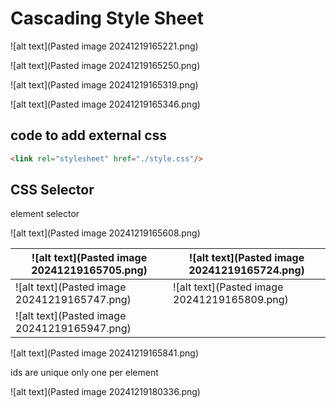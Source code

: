 # Cascading Style Sheet

![alt text](Pasted image 20241219165221.png)

![alt text](Pasted image 20241219165250.png)

![alt text](Pasted image 20241219165319.png)


![alt text](Pasted image 20241219165346.png)

## code to add external css

```html
<link rel="stylesheet" href="./style.css"/>
```

## CSS Selector

element selector

![alt text](Pasted image 20241219165608.png)


| ![alt text](Pasted image 20241219165705.png) | ![alt text](Pasted image 20241219165724.png) |
| ------------------------------------ | ------------------------------------ |
| ![alt text](Pasted image 20241219165747.png) | ![alt text](Pasted image 20241219165809.png) |
| ![alt text](Pasted image 20241219165947.png) |                                      |


![alt text](Pasted image 20241219165841.png)

ids are unique only one per element 


![alt text](Pasted image 20241219180336.png)


